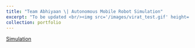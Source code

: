 ```yaml
---
title: "Team Abhiyaan \| Autonomous Mobile Robot Simulation"
excerpt: "To be updated <br/><img src='/images/virat_test.gif' height='300'>"
collection: portfolio
---
```


[Simulation](https://github.com/NuminousLozenge/virat-simulation)